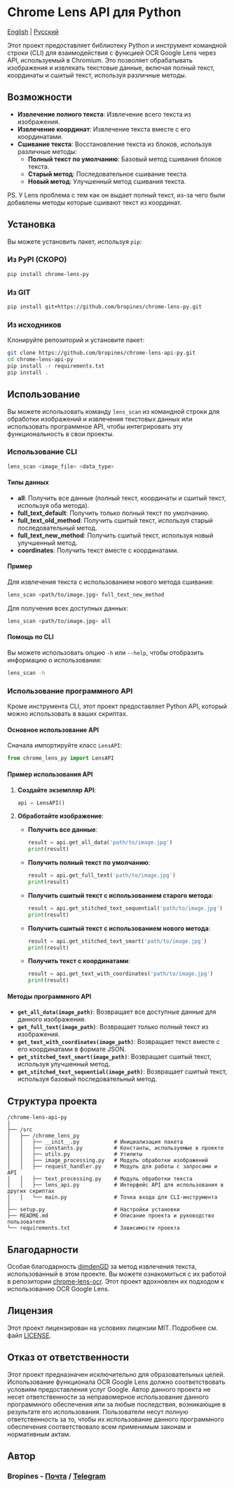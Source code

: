 # Chrome Lens API для Python

[English](/README.md) | [Русский](/README_RU.md)

Этот проект предоставляет библиотеку Python и инструмент командной строки (CLI) для взаимодействия с функцией OCR Google Lens через API, используемый в Chromium. Это позволяет обрабатывать изображения и извлекать текстовые данные, включая полный текст, координаты и сшитый текст, используя различные методы.

## Возможности

- **Извлечение полного текста**: Извлечение всего текста из изображения.
- **Извлечение координат**: Извлечение текста вместе с его координатами.
- **Сшивание текста**: Восстановление текста из блоков, используя различные методы:
  - **Полный текст по умолчанию**: Базовый метод сшивания блоков текста.
  - **Старый метод**: Последовательное сшивание текста.
  - **Новый метод**: Улучшенный метод сшивания текста.

PS. У Lens проблема с тем как он выдает полный текст, из-за чего были добавлены методы которые сшивают текст из координат.

## Установка

Вы можете установить пакет, используя `pip`:

### Из PyPI (СКОРО)

```bash
pip install chrome-lens-py
```

### Из GIT

```bash
pip install git+https://github.com/bropines/chrome-lens-py.git
```

### Из исходников

Клонируйте репозиторий и установите пакет:

```bash
git clone https://github.com/bropines/chrome-lens-api-py.git
cd chrome-lens-api-py
pip install -r requirements.txt
pip install .
```

## Использование

Вы можете использовать команду `lens_scan` из командной строки для обработки изображений и извлечения текстовых данных или использовать программное API, чтобы интегрировать эту функциональность в свои проекты.

### Использование CLI

```bash
lens_scan <image_file> <data_type>
```

#### Типы данных

- **all**: Получить все данные (полный текст, координаты и сшитый текст, используя оба метода).
- **full_text_default**: Получить только полный текст по умолчанию.
- **full_text_old_method**: Получить сшитый текст, используя старый последовательный метод.
- **full_text_new_method**: Получить сшитый текст, используя новый улучшенный метод.
- **coordinates**: Получить текст вместе с координатами.

#### Пример

Для извлечения текста с использованием нового метода сшивания:

```bash
lens_scan <path/to/image.jpg> full_text_new_method
```

Для получения всех доступных данных:

```bash
lens_scan <path/to/image.jpg> all
```

#### Помощь по CLI

Вы можете использовать опцию `-h` или `--help`, чтобы отобразить информацию о использовании:

```bash
lens_scan -h
```

### Использование программного API

Кроме инструмента CLI, этот проект предоставляет Python API, который можно использовать в ваших скриптах.

#### Основное использование API

Сначала импортируйте класс `LensAPI`:

```python
from chrome_lens_py import LensAPI
```

#### Пример использования API

1. **Создайте экземпляр API**:

    ```python
    api = LensAPI()
    ```

2. **Обработайте изображение**:

    - **Получить все данные**:
  
        ```python
        result = api.get_all_data('path/to/image.jpg')
        print(result)
        ```

    - **Получить полный текст по умолчанию**:
  
        ```python
        result = api.get_full_text('path/to/image.jpg')
        print(result)
        ```

    - **Получить сшитый текст с использованием старого метода**:
  
        ```python
        result = api.get_stitched_text_sequential('path/to/image.jpg')
        print(result)
        ```

    - **Получить сшитый текст с использованием нового метода**:
  
        ```python
        result = api.get_stitched_text_smart('path/to/image.jpg')
        print(result)
        ```

    - **Получить текст с координатами**:
  
        ```python
        result = api.get_text_with_coordinates('path/to/image.jpg')
        print(result)
        ```

#### Методы программного API

- **`get_all_data(image_path)`**: Возвращает все доступные данные для данного изображения.
- **`get_full_text(image_path)`**: Возвращает только полный текст из изображения.
- **`get_text_with_coordinates(image_path)`**: Возвращает текст вместе с его координатами в формате JSON.
- **`get_stitched_text_smart(image_path)`**: Возвращает сшитый текст, используя улучшенный метод.
- **`get_stitched_text_sequential(image_path)`**: Возвращает сшитый текст, используя базовый последовательный метод.

## Структура проекта

```
/chrome-lens-api-py
│
├── /src
│   ├── /chrome_lens_py
│   │   ├── __init__.py           # Инициализация пакета
│   │   ├── constants.py          # Константы, используемые в проекте
│   │   ├── utils.py              # Утилиты
│   │   ├── image_processing.py   # Модуль обработки изображений
│   │   ├── request_handler.py    # Модуль для работы с запросами и API
│   │   ├── text_processing.py    # Модуль обработки текста
│   │   ├── lens_api.py           # Интерфейс API для использования в других скриптах
│   │   └── main.py               # Точка входа для CLI-инструмента
│
├── setup.py                      # Настройки установки
├── README.md                     # Описание проекта и руководство пользователя
└── requirements.txt              # Зависимости проекта
```

## Благодарности

Особая благодарность [dimdenGD](https://github.com/dimdenGD) за метод извлечения текста, использованный в этом проекте. Вы можете ознакомиться с их работой в репозитории [chrome-lens-ocr](https://github.com/dimdenGD/chrome-lens-ocr). Этот проект вдохновлен их подходом к использованию OCR Google Lens.

## Лицензия

Этот проект лицензирован на условиях лицензии MIT. Подробнее см. файл [LICENSE](LICENSE).

## Отказ от ответственности

Этот проект предназначен исключительно для образовательных целей. Использование функционала OCR Google Lens должно соответствовать условиям предоставления услуг Google. Автор данного проекта не несет ответственности за неправомерное использование данного программного обеспечения или за любые последствия, возникающие в результате его использования. Пользователи несут полную ответственность за то, чтобы их использование данного программного обеспечения соответствовало всем применимым законам и нормативным актам.

## Автор

### Bropines  - [Почта](mailto:bropines@gmail.com) / [Telegram](https://t.me/bropines)